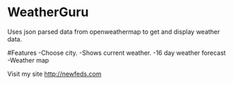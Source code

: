 # WeatherGuru

Uses json parsed data from openweathermap to get and display weather data.

#Features
  -Choose city.
  -Shows current weather.
  -16 day weather forecast
  -Weather map

Visit my site http://newfeds.com

